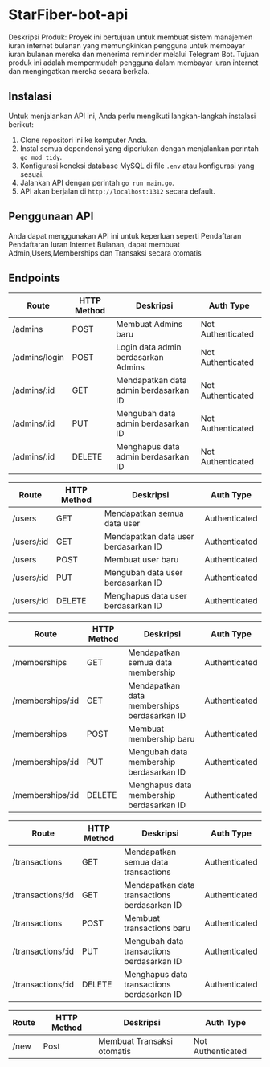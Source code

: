 # StarFiber-bot-api

Deskripsi Produk: Proyek ini bertujuan untuk membuat sistem manajemen iuran internet bulanan yang memungkinkan pengguna untuk membayar iuran bulanan mereka dan menerima reminder melalui Telegram Bot. Tujuan produk ini adalah mempermudah pengguna dalam membayar iuran internet dan mengingatkan mereka secara berkala.

## Instalasi

Untuk menjalankan API ini, Anda perlu mengikuti langkah-langkah instalasi berikut:

1. Clone repositori ini ke komputer Anda.
2. Instal semua dependensi yang diperlukan dengan menjalankan perintah `go mod tidy`.
3. Konfigurasi koneksi database MySQL di file `.env` atau konfigurasi yang sesuai.
4. Jalankan API dengan perintah `go run main.go`.
5. API akan berjalan di `http://localhost:1312` secara default.

## Penggunaan API

Anda dapat menggunakan API ini untuk keperluan seperti Pendaftaran Pendaftaran Iuran Internet Bulanan, dapat membuat Admin,Users,Memberships dan Transaksi secara otomatis

## Endpoints

| Route         | HTTP Method | Deskripsi                             | Auth Type         |
| ------------- | ----------- | ------------------------------------- | ----------------- |
| /admins       | POST        | Membuat Admins baru                   | Not Authenticated |
| /admins/login | POST        | Login data admin berdasarkan Admins   | Not Authenticated |
| /admins/:id   | GET         | Mendapatkan data admin berdasarkan ID | Not Authenticated |
| /admins/:id   | PUT         | Mengubah data admin berdasarkan ID    | Not Authenticated |
| /admins/:id   | DELETE      | Menghapus data admin berdasarkan ID   | Not Authenticated |

| Route      | HTTP Method | Deskripsi                            | Auth Type     |
| ---------- | ----------- | ------------------------------------ | ------------- |
| /users     | GET         | Mendapatkan semua data user          | Authenticated |
| /users/:id | GET         | Mendapatkan data user berdasarkan ID | Authenticated |
| /users     | POST        | Membuat user baru                    | Authenticated |
| /users/:id | PUT         | Mengubah data user berdasarkan ID    | Authenticated |
| /users/:id | DELETE      | Menghapus data user berdasarkan ID   | Authenticated |

| Route            | HTTP Method | Deskripsi                                   | Auth Type     |
| ---------------- | ----------- | ------------------------------------------- | ------------- |
| /memberships     | GET         | Mendapatkan semua data membership           | Authenticated |
| /memberships/:id | GET         | Mendapatkan data memberships berdasarkan ID | Authenticated |
| /memberships     | POST        | Membuat membership baru                     | Authenticated |
| /memberships/:id | PUT         | Mengubah data membership berdasarkan ID     | Authenticated |
| /memberships/:id | DELETE      | Menghapus data membership berdasarkan ID    | Authenticated |

| Route             | HTTP Method | Deskripsi                                    | Auth Type     |
| ----------------- | ----------- | -------------------------------------------- | ------------- |
| /transactions     | GET         | Mendapatkan semua data transactions          | Authenticated |
| /transactions/:id | GET         | Mendapatkan data transactions berdasarkan ID | Authenticated |
| /transactions     | POST        | Membuat transactions baru                    | Authenticated |
| /transactions/:id | PUT         | Mengubah data transactions berdasarkan ID    | Authenticated |
| /transactions/:id | DELETE      | Menghapus data transactions berdasarkan ID   | Authenticated |

| Route | HTTP Method | Deskripsi                  | Auth Type         |
| ----- | ----------- | -------------------------- | ----------------- |
| /new  | Post        | Membuat Transaksi otomatis | Not Authenticated |
